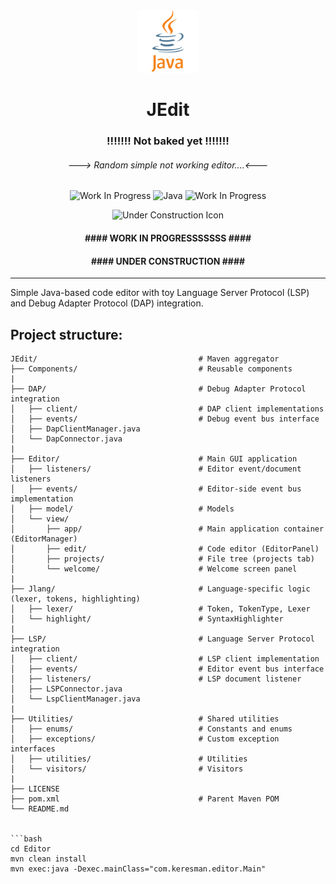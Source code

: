 <div align="center">

  <img src="https://raw.githubusercontent.com/github/explore/main/topics/java/java.png" height="100" alt="Java Logo" />

  <h1>JEdit</h1>
  <h3>!!!!!!! Not baked yet !!!!!!!</h3>
  <h6>---> Random simple not working editor....<---</h6>

  ![Work In Progress](https://img.shields.io/badge/Work%20In%20Progress-orange?style=for-the-badge)
  ![Java](https://img.shields.io/badge/Java-17+-blue?style=for-the-badge&logo=java)
  ![Work In Progress](https://img.shields.io/badge/Work%20In%20Progress-orange?style=for-the-badge)

  <img src="https://cdn-icons-png.flaticon.com/512/1076/1076742.png" width="100" alt="Under Construction Icon"/>

  <h4>#### WORK IN PROGRESSSSSSS ####</h4>
  <h4>#### UNDER CONSTRUCTION ####</h4>

  -----------------------------------------------------------------------------------------

</div>
Simple Java-based code editor with toy Language Server Protocol (LSP) and Debug Adapter Protocol (DAP) integration.


## Project structure:

```
JEdit/                                    # Maven aggregator
├── Components/                           # Reusable components
|
├── DAP/                                  # Debug Adapter Protocol integration
│   ├── client/                           # DAP client implementations
│   ├── events/                           # Debug event bus interface
│   ├── DapClientManager.java
│   └── DapConnector.java
|
├── Editor/                               # Main GUI application
│   ├── listeners/                        # Editor event/document listeners
│   ├── events/                           # Editor-side event bus implementation
│   ├── model/                            # Models
│   └── view/
│       ├── app/                          # Main application container (EditorManager)
│       ├── edit/                         # Code editor (EditorPanel)
│       ├── projects/                     # File tree (projects tab)
│       └── welcome/                      # Welcome screen panel
|
├── Jlang/                                # Language-specific logic (lexer, tokens, highlighting)
│   ├── lexer/                            # Token, TokenType, Lexer
│   └── highlight/                        # SyntaxHighlighter
|
├── LSP/                                  # Language Server Protocol integration
│   ├── client/                           # LSP client implementation
│   ├── events/                           # Editor event bus interface
│   ├── listeners/                        # LSP document listener
│   ├── LSPConnector.java
│   └── LspClientManager.java
|
├── Utilities/                            # Shared utilities
│   ├── enums/                            # Constants and enums
│   ├── exceptions/                       # Custom exception interfaces
│   ├── utilities/                        # Utilities
│   └── visitors/                         # Visitors
|
├── LICENSE
├── pom.xml                               # Parent Maven POM
└── README.md


```bash
cd Editor
mvn clean install
mvn exec:java -Dexec.mainClass="com.keresman.editor.Main"
```
